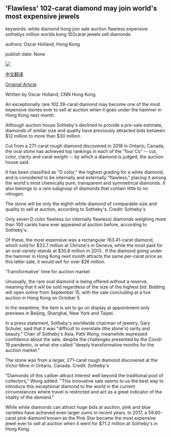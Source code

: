 ## 'Flawless' 102-carat diamond may join world's most expensive jewels

keywords: white diamond hong join sale auction flawless expensive sothebys million worlds kong 102carat jewels sell diamonds

authors: Oscar Holland, Hong Kong

publish date: None

![](https://cdn.cnn.com/cnnnext/dam/assets/200911131334-01-white-diamond-sothebys-hong-kong-super-tease.jpg)

[中文翻译](%27Flawless%27%20102-carat%20diamond%20may%20join%20world%27s%20most%20expensive%20jewels_zh.md)

[Original Article](https://edition.cnn.com/style/article/diamond-auction-hong-kong/index.html)

Written by Oscar Holland, CNN Hong Kong

An exceptionally rare 102.39-carat diamond may become one of the most expensive stones ever to sell at auction when it goes under the hammer in Hong Kong next month.

Although auction house Sotheby's declined to provide a pre-sale estimate, diamonds of similar size and quality have previously attracted bids between $12 million to more than $30 million.

Cut from a 271-carat rough diamond discovered in 2018 in Ontario, Canada, the oval stone has achieved top rankings in each of the "four Cs" -- cut, color, clarity and carat weight -- by which a diamond is judged, the auction house said.

It has been classified as "D color," the highest grading for a white diamond, and is considered to be internally and externally "flawless," placing it among the world's most chemically pure, transparent and symmetrical diamonds. It also belongs to a rare subgroup of diamonds that contain little to no nitrogen.

The stone will be only the eighth white diamond of comparable size and quality to sell at auction, according to Sotheby's. Credit: Sotheby's

Only seven D color flawless (or internally flawless) diamonds weighing more than 100 carats have ever appeared at auction before, according to Sotheby's.

Of these, the most expensive was a rectangular 163.41-carat diamond, which sold for $33.7 million at Christie's in Geneva, while the most paid for an oval variety stands at $30.8 million in 2013 . If the diamond going under the hammer in Hong Kong next month attracts the same per-carat price as this latter sale, it would sell for over $26 million.

'Transformative' time for auction market

Unusually, the rare oval diamond is being offered without a reserve, meaning that it will be sold regardless of the size of the highest bid. Bidding will open online from September 15, with the sale concluding at a live auction in Hong Kong on October 5.

In the meantime, the item is set to go on display at appointment-only previews in Beijing, Shanghai, New York and Taipei.

In a press statement, Sotheby's worldwide chairman of jewelry, Gary Schuler, said that it was "difficult to overstate (the stone's) rarity and beauty." Chair of Sotheby's Asia, Patti Wong, meanwhile expressed confidence about the sale, despite the challenges presented by the Covid-19 pandemic, in what she called "deeply transformative months for the auction market."

The stone was from a larger, 271-carat rough diamond discovered at the Victor Mine in Ontario, Canada. Credit: Sotheby's

"Diamonds of this caliber attract interest well beyond the traditional pool of collectors," Wong added. "This innovative sale seems to us the best way to introduce this exceptional diamond to the world in the current circumstances where travel is restricted and act as a great indicator of the vitality of the demand."

While white diamonds can attract huge bids at auction, pink and blue varieties have achieved even larger sums in recent years. In 2017, a 59.60-carat pink diamond known as the Pink Star became the most expensive jewel ever to sell at auction when it went for $71.2 million at Sotheby's in Hong Kong.